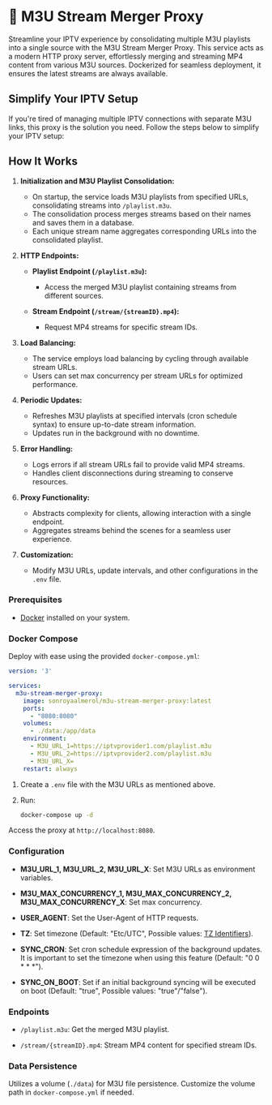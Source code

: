 # 📡 M3U Stream Merger Proxy

Streamline your IPTV experience by consolidating multiple M3U playlists into a single source with the M3U Stream Merger Proxy. This service acts as a modern HTTP proxy server, effortlessly merging and streaming MP4 content from various M3U sources. Dockerized for seamless deployment, it ensures the latest streams are always available.

## Simplify Your IPTV Setup

If you're tired of managing multiple IPTV connections with separate M3U links, this proxy is the solution you need. Follow the steps below to simplify your IPTV setup:

## How It Works

1. **Initialization and M3U Playlist Consolidation:**
   - On startup, the service loads M3U playlists from specified URLs, consolidating streams into `/playlist.m3u`.
   - The consolidation process merges streams based on their names and saves them in a database.
   - Each unique stream name aggregates corresponding URLs into the consolidated playlist.

2. **HTTP Endpoints:**
   - **Playlist Endpoint (`/playlist.m3u`):**
     - Access the merged M3U playlist containing streams from different sources.

   - **Stream Endpoint (`/stream/{streamID}.mp4`):**
     - Request MP4 streams for specific stream IDs.

3. **Load Balancing:**
   - The service employs load balancing by cycling through available stream URLs.
   - Users can set max concurrency per stream URLs for optimized performance.

4. **Periodic Updates:**
   - Refreshes M3U playlists at specified intervals (cron schedule syntax) to ensure up-to-date stream information.
   - Updates run in the background with no downtime.

5. **Error Handling:**
   - Logs errors if all stream URLs fail to provide valid MP4 streams.
   - Handles client disconnections during streaming to conserve resources.

6. **Proxy Functionality:**
   - Abstracts complexity for clients, allowing interaction with a single endpoint.
   - Aggregates streams behind the scenes for a seamless user experience.

7. **Customization:**
   - Modify M3U URLs, update intervals, and other configurations in the `.env` file.

### Prerequisites

- [Docker](https://www.docker.com/) installed on your system.

### Docker Compose

Deploy with ease using the provided `docker-compose.yml`:

```yaml
version: '3'

services:
  m3u-stream-merger-proxy:
    image: sonroyaalmerol/m3u-stream-merger-proxy:latest
    ports:
      - "8080:8080"
    volumes:
      - ./data:/app/data
    environment:
      - M3U_URL_1=https://iptvprovider1.com/playlist.m3u
      - M3U_URL_2=https://iptvprovider2.com/playlist.m3u
      - M3U_URL_X=
    restart: always
```

1. Create a `.env` file with the M3U URLs as mentioned above.

2. Run:

   ```bash
   docker-compose up -d
   ```

Access the proxy at `http://localhost:8080`.

### Configuration

- **M3U_URL_1, M3U_URL_2, M3U_URL_X**: Set M3U URLs as environment variables.

- **M3U_MAX_CONCURRENCY_1, M3U_MAX_CONCURRENCY_2, M3U_MAX_CONCURRENCY_X**: Set max concurrency.

- **USER_AGENT**: Set the User-Agent of HTTP requests.

- **TZ**: Set timezone (Default: "Etc/UTC", Possible values: [TZ Identifiers](https://nodatime.org/TimeZones)).

- **SYNC_CRON**: Set cron schedule expression of the background updates. It is important to set the timezone when using this feature (Default: "0 0 * * *").

- **SYNC_ON_BOOT**: Set if an initial background syncing will be executed on boot (Default: "true", Possible values: "true"/"false").

### Endpoints

- `/playlist.m3u`: Get the merged M3U playlist.

- `/stream/{streamID}.mp4`: Stream MP4 content for specified stream IDs.

### Data Persistence

Utilizes a volume (`./data`) for M3U file persistence. Customize the volume path in `docker-compose.yml` if needed.

